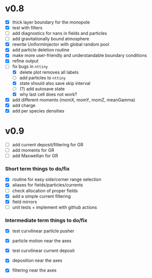 # v0.8

- [x] thick layer boundary for the monopole
- [x] test with filters
- [ ] add diagnostics for nans in fields and particles
- [ ] add gravitationally bound atmosphere
- [x] rewrite UniformInjector with global random pool
- [x] add particle deletion routine
- [x] make more user-friendly and understandable boundary conditions
- [x] refine output
- [ ] fix bugs in `nttiny`
  - [x] delete plot removes all labels
  - [ ] add particles to `nttiny`
  - [x] state should also save skip interval
  - [ ] (?) add autosave state
  - [x] why last cell does not work?
- [x] add different moments (momX, momY, momZ, meanGamma)
- [x] add charge
- [x] add per species densities

# v0.9

- [ ] add current deposit/filtering for GR
- [ ] add moments for GR
- [ ] add Maxwellian for GR

### Short term things to do/fix

  - [x] routine for easy side/corner range selection
  - [x] aliases for fields/particles/currents
  - [ ] check allocation of proper fields
  - [x] add a simple current filtering
  - [x] field mirrors
  - [ ] unit tests + implement with github actions

### Intermediate term things to do/fix

  - [x] test curvilinear particle pusher
  - [x] particle motion near the axes
  - [x] test curvilinear current deposit
  - [x] deposition near the axes
  - [x] filtering near the axes

